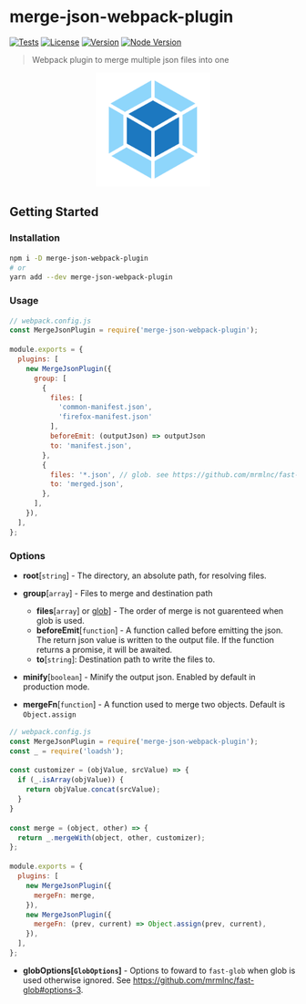 # merge-json-webpack-plugin

[![Tests](https://github.com/sibiraj-s/merge-json-webpack-plugin/workflows/Tests/badge.svg)](https://github.com/sibiraj-s/merge-json-webpack-plugin/actions)
[![License](https://badgen.net/github/license/sibiraj-s/merge-json-webpack-plugin)](https://github.com/sibiraj-s/merge-json-webpack-plugin)
[![Version](https://badgen.net/npm/v/merge-json-webpack-plugin)](https://npmjs.com/merge-json-webpack-plugin)
[![Node Version](https://badgen.net/npm/node/merge-json-webpack-plugin)](https://npmjs.com/merge-json-webpack-plugin)

> Webpack plugin to merge multiple json files into one

<p align="center">
  <a href="https://github.com/sibiraj-s/merge-json-webpack-plugin">
    <img width="200" height="200" src="./assets/webpack.png">
  </a>
</p>

## Getting Started

### Installation

```bash
npm i -D merge-json-webpack-plugin
# or
yarn add --dev merge-json-webpack-plugin
```

### Usage

```js
// webpack.config.js
const MergeJsonPlugin = require('merge-json-webpack-plugin');

module.exports = {
  plugins: [
    new MergeJsonPlugin({
      group: [
        {
          files: [
            'common-manifest.json',
            'firefox-manifest.json'
          ],
          beforeEmit: (outputJson) => outputJson
          to: 'manifest.json',
        },
        {
          files: '*.json', // glob. see https://github.com/mrmlnc/fast-glob
          to: 'merged.json',
        },
      ],
    }),
  ],
};
```

### Options

- **root**[`string`] - The directory, an absolute path, for resolving files.

- **group**[`array`] - Files to merge and destination path

  - **files**[`array`] or [glob](https://github.com/mrmlnc/fast-glob)] - The order of merge is not guarenteed when glob is used.
  - **beforeEmit**[`function`] - A function called before emitting the json. The return json value is written to the output file. If the function returns a promise, it will be awaited.
  - **to**[`string`]: Destination path to write the files to.

- **minify**[`boolean`] - Minify the output json. Enabled by default in production mode.

- **mergeFn**[`function`] - A function used to merge two objects. Default is `Object.assign`

```js
// webpack.config.js
const MergeJsonPlugin = require('merge-json-webpack-plugin');
const _ = require('loadsh');

const customizer = (objValue, srcValue) => {
  if (_.isArray(objValue)) {
    return objValue.concat(srcValue);
  }
}

const merge = (object, other) => {
  return _.mergeWith(object, other, customizer);
};

module.exports = {
  plugins: [
    new MergeJsonPlugin({
      mergeFn: merge,
    }),
    new MergeJsonPlugin({
      mergeFn: (prev, current) => Object.assign(prev, current),
    }),
  ],
};
```

- **globOptions[`GlobOptions`]** - Options to foward to `fast-glob` when glob is used otherwise ignored. See https://github.com/mrmlnc/fast-glob#options-3.
